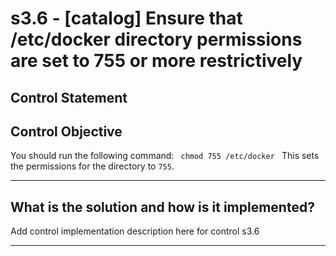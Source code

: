 # s3.6 - \[catalog\] Ensure that /etc/docker directory permissions are set to 755 or more restrictively

## Control Statement

## Control Objective

You should run the following command:  ```  chmod 755 /etc/docker  ```  This sets the permissions for the directory to `755`.

______________________________________________________________________

## What is the solution and how is it implemented?

Add control implementation description here for control s3.6

______________________________________________________________________
